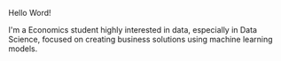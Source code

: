 Hello Word!

I'm a Economics student highly interested in data, especially in Data Science, focused on creating business solutions using machine learning models.
